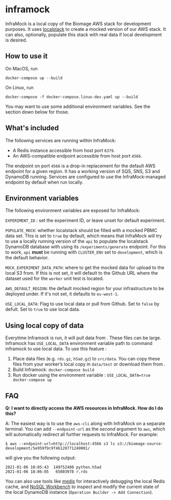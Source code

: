 inframock
=========

InfraMock is a local copy of the Biomage AWS stack for development purposes. It uses
[localstack](https://github.com/localstack/localstack) to create a mocked version of our AWS stack.
It can also, optionally, populate this stack with real data if local development is desired.

How to use it
-------------

On MacOS, run

    docker-compose up --build

On Linux, run

    docker-compose -f docker-compose.linux-dev.yaml up --build

You may want to use some additional environment variables. See the section down below for those.

What's included
---------------

The following services are running within InfraMock:

* A Redis instance accessible from host port `6379`.
* An AWS-compatible endpoint accessible from host port `4566`.

The endpoint on port `4566` is a drop-in replacement for the default AWS endpoint for a given
region. It has a working version of SQS, SNS, S3 and DynamoDB running. Services are configured
to use the InfraMock-managed endpoint by default when run locally.

Environment variables
---------------------

The following environment variables are exposed for InfraMock:

`EXPERIMENT_ID` : set the experiment ID, or leave unset for default experiment.

`POPULATE_MOCK`: whether localstack should be filled with a mocked PBMC data set. This is
set to `true` by default, which means that InfraMock will try to use a locally running version of
the `api` to populate the localstack DynamoDB database with using its `/experiments/generate` endpoint.
For this to work, `api` **must** be running with `CLUSTER_ENV` set to `development`, which is the default behavior.

`MOCK_EXPERIMENT_DATA_PATH`: where to get the mocked data for upload to the local S3 from. If
this is not set, it will default to the Github URL where the dataset used for the `worker` unit
test is located.

`AWS_DEFAULT_REGION`: the default mocked region for your infrastructure to be deployed under. If it's not set,
it defaults to `eu-west-1`.

`USE_LOCAL_DATA`: Flag to use local data or pull from Github. Set to `false` by defult. Set to `true` to use local data.

Using local copy of data
---------------------

Everytime Inframock is run, it will pull data from [](https://github.com/biomage-ltd/worker/tree/master/data/test). These files can be large. Inframock has `USE_LOCAL_DATA` environment variable path to command inframock to use local data. To use this feature :

1. Place data files (e.g. `rds.gz`, `h5ad.gz`) to `src/data`. You can copy these files from your worker’s local copy in `data/test` or download them from [](https://github.com/biomage-ltd/worker/tree/master/data/test).
2. Build Inframock: `docker-compose build`
3. Run docker using the environment variable : `USE_LOCAL_DATA=true docker-compose up`

FAQ
---

**Q: I want to directly access the AWS resources in InfraMock. How do I do this?**

A: The easiest way is to use the `aws-cli` along with InfraMock on a separate terminal.
You can add `--endpoint-url` as the *second* argument to
`aws`, which will automatically redirect all further requests to InfraMock. For example:

    $ aws --endpoint-url=http://localhost:4566 s3 ls s3://biomage-source-development/5e959f9c9f4b120771249001/

will give you the following output:

    2021-01-06 18:05:43  149752480 python.h5ad
    2021-01-06 18:06:05   65803978 r.rds

You can also use tools like [medis](https://github.com/luin/medis) for interactively debugging the local
Redis cache, and [NoSQL Workbench](https://docs.aws.amazon.com/amazondynamodb/latest/developerguide/workbench.html)
to inspect and modify the current state of the local DynamoDB instance (`Operation Builder -> Add Connection`).
